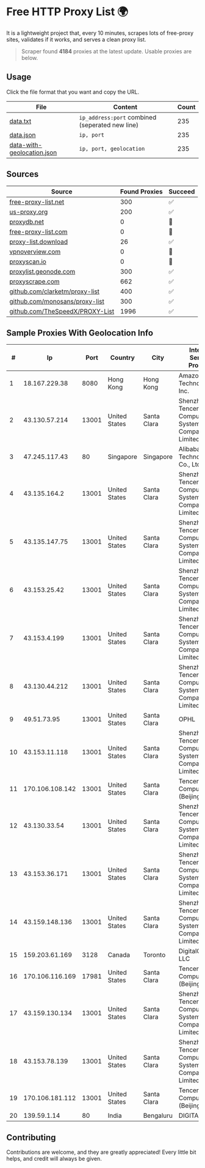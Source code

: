 
# Free HTTP Proxy List 🌍

It is a lightweight project that, every 10 minutes, scrapes lots of free-proxy sites, validates if it works, and serves a clean proxy list.


> Scraper found **4184** proxies at the latest update. Usable proxies are below.

## Usage

Click the file format that you want and copy the URL.


|File|Content|Count|
|----|-------|-----|
|[data.txt](https://raw.githubusercontent.com/themiralay/Proxy-List-World/master/data.txt)|`ip_address:port` combined (seperated new line)|235|
|[data.json](https://raw.githubusercontent.com/themiralay/Proxy-List-World/master/data.json)|`ip, port`|235|
|[data-with-geolocation.json](https://raw.githubusercontent.com/themiralay/Proxy-List-World/master/data-with-geolocation.json)|`ip, port, geolocation`|235|

## Sources

|Source|Found Proxies|Succeed|
|------|-------------|-------|
|[free-proxy-list.net](https://free-proxy-list.net)|300|✅|
|[us-proxy.org](https://www.us-proxy.org)|200|✅|
|[proxydb.net](http://proxydb.net)|0|🚫|
|[free-proxy-list.com](https://free-proxy-list.com/?page=&port=&type%5B%5D=http&type%5B%5D=https&up_time=0&search=Search)|0|🚫|
|[proxy-list.download](https://www.proxy-list.download/HTTP)|26|✅|
|[vpnoverview.com](https://vpnoverview.com/privacy/anonymous-browsing/free-proxy-servers)|0|🚫|
|[proxyscan.io](https://www.proxyscan.io)|0|🚫|
|[proxylist.geonode.com](https://proxylist.geonode.com/api/proxy-list?limit=300&page=1&sort_by=lastChecked&sort_type=desc&protocols=http,https)|300|✅|
|[proxyscrape.com](https://api.proxyscrape.com/v2/?request=displayproxies&protocol=http&timeout=10000&country=all&ssl=all&anonymity=all)|662|✅|
|[github.com/clarketm/proxy-list](https://raw.githubusercontent.com/clarketm/proxy-list/master/proxy-list-raw.txt)|400|✅|
|[github.com/monosans/proxy-list](https://raw.githubusercontent.com/monosans/proxy-list/main/proxies/http.txt)|300|✅|
|[github.com/TheSpeedX/PROXY-List](https://raw.githubusercontent.com/TheSpeedX/PROXY-List/master/http.txt)|1996|✅|


## Sample Proxies With Geolocation Info

|#|Ip|Port|Country|City|Internet Service Provider|
|-|--|----|-------|----|-------------------------|
|1|18.167.229.38|8080|Hong Kong|Hong Kong|Amazon Technologies Inc.|
|2|43.130.57.214|13001|United States|Santa Clara|Shenzhen Tencent Computer Systems Company Limited|
|3|47.245.117.43|80|Singapore|Singapore|Alibaba (US) Technology Co., Ltd.|
|4|43.135.164.2|13001|United States|Santa Clara|Shenzhen Tencent Computer Systems Company Limited|
|5|43.135.147.75|13001|United States|Santa Clara|Shenzhen Tencent Computer Systems Company Limited|
|6|43.153.25.42|13001|United States|Santa Clara|Shenzhen Tencent Computer Systems Company Limited|
|7|43.153.4.199|13001|United States|Santa Clara|Shenzhen Tencent Computer Systems Company Limited|
|8|43.130.44.212|13001|United States|Santa Clara|Shenzhen Tencent Computer Systems Company Limited|
|9|49.51.73.95|13001|United States|Santa Clara|OPHL|
|10|43.153.11.118|13001|United States|Santa Clara|Shenzhen Tencent Computer Systems Company Limited|
|11|170.106.108.142|13001|United States|Santa Clara|Tencent Cloud Computing (Beijing) Co|
|12|43.130.33.54|13001|United States|Santa Clara|Shenzhen Tencent Computer Systems Company Limited|
|13|43.153.36.171|13001|United States|Santa Clara|Shenzhen Tencent Computer Systems Company Limited|
|14|43.159.148.136|13001|United States|Santa Clara|Shenzhen Tencent Computer Systems Company Limited|
|15|159.203.61.169|3128|Canada|Toronto|DigitalOcean, LLC|
|16|170.106.116.169|17981|United States|Santa Clara|Tencent Cloud Computing (Beijing) Co|
|17|43.159.130.134|13001|United States|Santa Clara|Shenzhen Tencent Computer Systems Company Limited|
|18|43.153.78.139|13001|United States|Santa Clara|Shenzhen Tencent Computer Systems Company Limited|
|19|170.106.181.112|13001|United States|Santa Clara|Tencent Cloud Computing (Beijing) Co|
|20|139.59.1.14|80|India|Bengaluru|DIGITALOCEAN|



## Contributing

Contributions are welcome, and they are greatly appreciated! Every
little bit helps, and credit will always be given.


